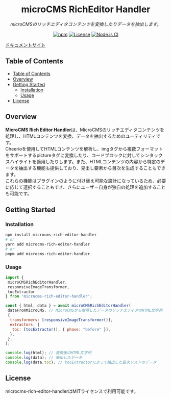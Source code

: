 
<p align="center"><h1 align="center">microCMS RichEditor Handler</h1></p>
<p align="center">
 <em>microCMSのリッチエディタコンテンツを変換したりデータを抽出します。</em>
</p>
<p align="center">
<a href="https://www.npmjs.com/package/microcms-rich-editor-handler" target="_blank"><img alt="npm" src="https://img.shields.io/npm/v/microcms-rich-editor-handler"></a>
<!-- <a href="https://npmcharts.com/compare/microcms-rich-editor-handler?minimal=true" target="_blank"><img alt="downloads" src="https://img.shields.io/npm/dt/microcms-rich-editor-handler"></a> -->
<a href="https://www.npmjs.com/package/microcms-rich-editor-handler" target="__blank"><img alt="License" src="https://img.shields.io/npm/l/microcms-rich-editor-handler?label=License"></a>
<a href="https://github.com/dc7290/microcms-rich-editor-handler/actions/workflows/node.js.yml" target="_blank"><img alt="Node.js CI" src="https://github.com/dc7290/microcms-rich-editor-handler/actions/workflows/node.js.yml/badge.svg"></a>
<!-- <a href="https://github.com/dc7290/microcms-rich-editor-handler/stargazers" target="_blank"><img alt="GitHub Repo stars" src="https://img.shields.io/github/stars/dc7290/microcms-rich-editor-handler?style=social"></a> -->
</p>

[ドキュメントサイト](https://microcms-rich-editor-handler.vercel.app)

## Table of Contents

- [Table of Contents](#table-of-contents)
- [Overview](#overview)
- [Getting Started](#getting-started)
  - [Installation](#installation)
  - [Usage](#usage)
- [License](#license)

## Overview

**MicroCMS Rich Editor Handler**は、MicroCMSのリッチエディタコンテンツを処理し、HTMLコンテンツを変換、データを抽出するためのユーティリティです。  
Cheerioを使用してHTMLコンテンツを解析し、imgタグから複数フォーマットをサポートするpictureタグに変換したり、コードブロックに対してシンタックスハイライトを適用したりします。また、HTMLコンテンツの内容から特定のデータを抽出する機能も提供しており、見出し要素から目次を生成することもできます。  
これらの機能はプラグインのように付け替え可能な設計になっているため、必要に応じて選択することもでき、さらにユーザー自身が独自の処理を追加することも可能です。

## Getting Started

### Installation

```sh
npm install microcms-rich-editor-handler
# or
yarn add microcms-rich-editor-handler
# or
pnpm add microcms-rich-editor-handler
```

### Usage

```js
import {
 microCMSRichEditorHandler,
 responsiveImageTransformer,
 tocExtractor
} from 'microcms-rich-editor-handler';

const { html, data } = await microCMSRichEditorHandler(
 dataFromMicroCMS, // MicroCMSから取得したデータのリッチエディタのHTML文字列
 {
  transformers: [responsiveImageTransformer()],
  extractors: {
   toc: [tocExtractor(), { phase: "before" }],
  },
 },
);

console.log(html); // 変換後のHTML文字列
console.log(data); // 抽出したデータ
console.log(data.toc); // tocExtractorによって抽出した目次リストのデータ
```

## License

microcms-rich-editor-handlerはMITライセンスで利用可能です。

